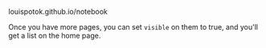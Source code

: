 louispotok.github.io/notebook

Once you have more pages, you can set `visible` on them to true, and you'll get a list on the home page.
